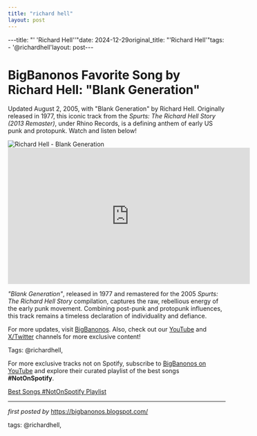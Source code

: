 ```yaml
---
title: "richard hell"
layout: post
---
```

---title: "' 'Richard Hell''"date: 2024-12-29original_title: "'Richard Hell'"tags:  - '@richardhell'layout: post---<!-- Title of the Post --><h1 >BigBanonos Favorite Song by Richard Hell: "Blank Generation"</h1> <!-- Introductory Text --><p >Updated August 2, 2005, with "Blank Generation" by Richard Hell. Originally released in 1977, this iconic track from the *Spurts: The Richard Hell Story (2013 Remaster)*, under Rhino Records, is a defining anthem of early US punk and protopunk. Watch and listen below!</p> <!-- Featured Image --><div > <img src="https://i.scdn.co/image/ab67616d00001e022cde81d804869094109ec047" alt="Richard Hell - Blank Generation" /></div> <!-- YouTube Video Embed --><div > <iframe width="560" height="315" src="https://www.youtube.com/embed/Rr9LqFpif7k" title="Richard Hell - Blank Generation" frameborder="0" allowfullscreen></iframe></div> <!-- Song Information --><div > <p><em>"Blank Generation"</em>, released in 1977 and remastered for the 2005 *Spurts: The Richard Hell Story* compilation, captures the raw, rebellious energy of the early punk movement. Combining post-punk and protopunk influences, this track remains a timeless declaration of individuality and defiance.</p></div> <!-- Footer Links --><div > <p>For more updates, visit <a href="https://bigbanonos.blogspot.com/" target="_blank">BigBanonos</a>. Also, check out our <a href="https://www.youtube.com/@BigBanonos" target="_blank">YouTube</a> and <a href="https://x.com/bigbanonos" target="_blank">X/Twitter</a> channels for more exclusive content!</p></div> <!-- Tags --><p >Tags: @richardhell,</p><!--Subscribe and Playlist Links--><div>    <p>For more exclusive tracks not on Spotify, subscribe to <a href="https://www.youtube.com/@BigBanonos" target="_blank">BigBanonos on YouTube</a> and explore their curated playlist of the best songs <strong>#NotOnSpotify</strong>.</p>    <p><a href="https://www.youtube.com/playlist?list=PLtuNtuTatqI0kFahUCbtbfenC_ET5O_tr" target="_blank">Best Songs #NotOnSpotify Playlist<br /></a></p></div><hr /><p><em>first posted by</em> <a href="https://bigbanonos.blogspot.com/" rel="noopener" target="_new">https://bigbanonos.blogspot.com/</a></p><p>tags: @richardhell,</p>